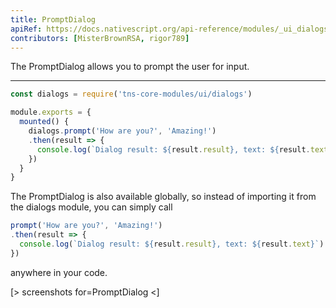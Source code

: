 ```yaml
---
title: PromptDialog
apiRef: https://docs.nativescript.org/api-reference/modules/_ui_dialogs_#prompt
contributors: [MisterBrownRSA, rigor789]
---
```


The PromptDialog allows you to prompt the user for input.

---

```javascript
const dialogs = require('tns-core-modules/ui/dialogs')

module.exports = {
  mounted() {
    dialogs.prompt('How are you?', 'Amazing!')
    .then(result => {
      console.log(`Dialog result: ${result.result}, text: ${result.text}`)
    })
  }
}
```

The PromptDialog is also available globally, so instead of importing it from the dialogs module, you can simply call

```javascript
prompt('How are you?', 'Amazing!')
.then(result => {
  console.log(`Dialog result: ${result.result}, text: ${result.text}`)
})
```

anywhere in your code.

[> screenshots for=PromptDialog <]